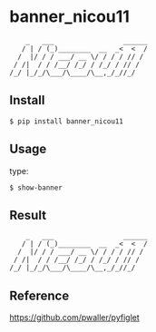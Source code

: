 # banner_nicou11

```
    _   ___                 ______
   / | / (_)________  __  _<  <  /
  /  |/ / / ___/ __ \/ / / / // /
 / /|  / / /__/ /_/ / /_/ / // /
/_/ |_/_/\___/\____/\__,_/_//_/
```

## **Install**
```
$ pip install banner_nicou11
```

## **Usage**

type:
```
$ show-banner
```
## **Result**
```
    _   ___                 ______
   / | / (_)________  __  _<  <  /
  /  |/ / / ___/ __ \/ / / / // /
 / /|  / / /__/ /_/ / /_/ / // /
/_/ |_/_/\___/\____/\__,_/_//_/
```

## **Reference**
https://github.com/pwaller/pyfiglet
